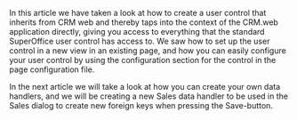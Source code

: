 <properties date="2016-06-24"
SortOrder="15"
/>

In this article we have taken a look at how to create a user control that inherits from CRM web and thereby taps into the context of the CRM.web application directly, giving you access to everything that the standard SuperOffice user control has access to. We saw how to set up the user control in a new view in an existing page, and how you can easily configure your user control by using the configuration section for the control in the page configuration file.

In the next article we will take a look at how you can create your own data handlers, and we will be creating a new Sales data handler to be used in the Sales dialog to create new foreign keys when pressing the Save-button.
